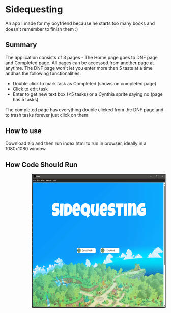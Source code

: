 # Sidequesting 
An app I made for my boyfriend because he starts too many books and doesn't remember to finish them :)
## Summary 
The application consists of 3 pages - The Home page goes to DNF page and Completed page. All pages can be accessed from another page at anytime.
The DNF page won't let you enter more then 5 tasts at a time andhas the following functionalities:

<ul>
  <li>Double click to mark task as Completed (shows on completed page)</li>
  <li>Click to edit task </li>
  <li>Enter to get new text box (<5 tasks) or a Cynthia sprite saying no (page has 5 tasks)</li>
</ul>
    
The completed page has everything double clicked from the DNF page and to trash tasks forever just click on them.
## How to use
Download zip and then run index.html to run in browser, ideally in a 1080x1080 window.
## How Code Should Run 
<p><img src="Screenshot 2025-06-02 182557.png" style="float:right;width:420px;height:420px;"></p>

